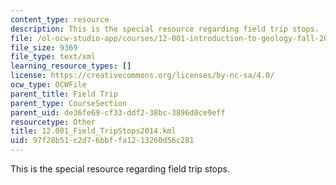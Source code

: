 ```yaml
---
content_type: resource
description: This is the special resource regarding field trip stops.
file: /ol-ocw-studio-app/courses/12-001-introduction-to-geology-fall-2013/97f28b51c2d76bbffa1213260d56c281_12.001_Field_TripStops2014.kml
file_size: 9369
file_type: text/xml
learning_resource_types: []
license: https://creativecommons.org/licenses/by-nc-sa/4.0/
ocw_type: OCWFile
parent_title: Field Trip
parent_type: CourseSection
parent_uid: de36fe69-cf33-ddf2-38bc-3896d0ce9eff
resourcetype: Other
title: 12.001_Field_TripStops2014.kml
uid: 97f28b51-c2d7-6bbf-fa12-13260d56c281
---
```

This is the special resource regarding field trip stops.